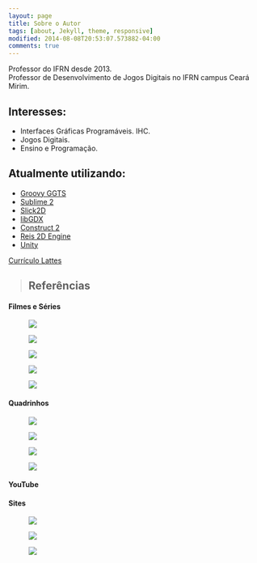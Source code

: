 ```yaml
---
layout: page
title: Sobre o Autor
tags: [about, Jekyll, theme, responsive]
modified: 2014-08-08T20:53:07.573882-04:00
comments: true
---
```


Professor do IFRN desde 2013.  
  Professor de Desenvolvimento de Jogos Digitais no IFRN campus Ceará Mirim.

## Interesses:

* Interfaces Gráficas Programáveis. IHC.
* Jogos Digitais.
* Ensino e Programação.

## Atualmente utilizando:

* [Groovy GGTS](https://grails.org/products/ggts)
* [Sublime 2](http://www.sublimetext.com/)
* [Slick2D](http://slick.ninjacave.com/)
* [libGDX](http://libgdx.badlogicgames.com/)
* [Construct 2](https://www.scirra.com/)  
* [Reis 2D Engine](https://github.com/marcelomesmo/Reis)
* [Unity](https://unity3d.com/)  
    
    

<a markdown="0" href="http://lattes.cnpq.br/3092841355862576" class="btn">Currículo Lattes	</a>  


> ## Referências

#### Filmes e Séries

<figure>
  <a href="http://www.rocketjump.com/category/vghs"><img src="/images/recomenda/serie-vghs.jpg"></a>
</figure>

<figure>
  <a href="http://buy.indiegamethemovie.com/"><img src="/images/recomenda/movie-indiegame.jpg"></a>
</figure>

<figure>
  <a href="http://supergamejam.com/"><img src="/images/recomenda/movie-supergamejam.jpg"></a>
</figure>

<figure>
  <a href="http://www.freetoplaythemovie.com/pt/"><img src="/images/recomenda/movie-freetoplay.jpg"></a>
</figure>

<figure>
  <a href="http://www.videogamesthemovie.com/"><img src="/images/recomenda/movie-vg.jpg"></a>
</figure>

#### Quadrinhos

<figure>
  <a href="http://www.giantitp.com/comics/oots.html"><img src="/images/recomenda/oots.jpg"></a>
</figure>

<figure>
  <a href="http://www.nerfnow.com/"><img src="/images/recomenda/nerfnow.jpg"></a>
</figure>

<figure>
  <a href="http://xkcd.com/"><img src="/images/recomenda/xkcd.jpg"></a>
</figure>

<figure>
  <a href="http://www.awkwardzombie.com/"><img src="/images/recomenda/awkzombie.jpg"></a>
</figure>

#### YouTube

#### Sites

<figure>
  <a href="http://www.newgrounds.com/"><img src="/images/recomenda/newgrounds.jpg"></a>
</figure>

<figure>
  <a href="http://kotaku.com/"><img src="/images/recomenda/kotaku.jpg"></a>
</figure>

<figure>
  <a href="http://stackoverflow.com/"><img src="/images/recomenda/stackoverflow.jpg"></a>
</figure>